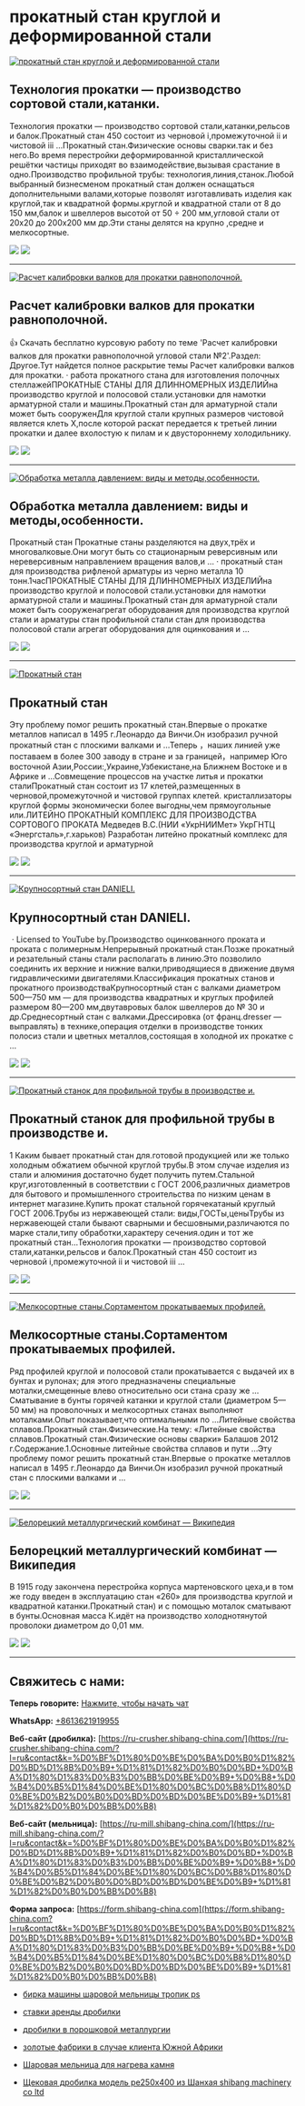 # прокатный стан круглой и деформированной стали

<a href="https://swt.shibang-china.com/?l=ru&img&k=%D0%BF%D1%80%D0%BE%D0%BA%D0%B0%D1%82%D0%BD%D1%8B%D0%B9+%D1%81%D1%82%D0%B0%D0%BD+%D0%BA%D1%80%D1%83%D0%B3%D0%BB%D0%BE%D0%B9+%D0%B8+%D0%B4%D0%B5%D1%84%D0%BE%D1%80%D0%BC%D0%B8%D1%80%D0%BE%D0%B2%D0%B0%D0%BD%D0%BD%D0%BE%D0%B9+%D1%81%D1%82%D0%B0%D0%BB%D0%B8" target="_blank">![прокатный стан круглой и деформированной стали](http://static.shibang-china.com/all-800x300/997.jpg)</a>

## Технология прокатки — производство сортовой стали,катанки.
Технология прокатки — производство сортовой стали,катанки,рельсов и балок.Прокатный стан 450 состоит из черновой i,промежуточной ii и чистовой iii …Прокатный стан.Физические основы сварки.так и без него.Во время перестройки деформированной кристаллической решётки частицы приходят во взаимодействие,вызывая срастание в одно.Производство профильной трубы: технология,линия,станок.Любой выбранный бизнесменом прокатный стан должен оснащаться дополнительными валами,которые позволят изготавливать изделия как круглой,так и квадратной формы.круглой и квадратной стали от 8 до 150 мм,балок и швеллеров высотой от 50 &#247; 200 мм,угловой стали от 20x20 до 200x200 мм др.Эти станы делятся на крупно ,средне и мелкосортные.


<a href="https://whatsapp.shibangsoft.com/WhatsApp.php" target="_blank" title="WhatsApp">![](http://static.shibang-china.com/icon/whatsapp.png)</a> <a href="https://swt.shibang-china.com/?l=ru&icon&k=%D0%BF%D1%80%D0%BE%D0%BA%D0%B0%D1%82%D0%BD%D1%8B%D0%B9+%D1%81%D1%82%D0%B0%D0%BD+%D0%BA%D1%80%D1%83%D0%B3%D0%BB%D0%BE%D0%B9+%D0%B8+%D0%B4%D0%B5%D1%84%D0%BE%D1%80%D0%BC%D0%B8%D1%80%D0%BE%D0%B2%D0%B0%D0%BD%D0%BD%D0%BE%D0%B9+%D1%81%D1%82%D0%B0%D0%BB%D0%B8" target="_blank">![](http://static.shibang-china.com/icon/chat-ru.png)</a>

---

<a href="https://swt.shibang-china.com/?l=ru&img&k=%D0%BF%D1%80%D0%BE%D0%BA%D0%B0%D1%82%D0%BD%D1%8B%D0%B9+%D1%81%D1%82%D0%B0%D0%BD+%D0%BA%D1%80%D1%83%D0%B3%D0%BB%D0%BE%D0%B9+%D0%B8+%D0%B4%D0%B5%D1%84%D0%BE%D1%80%D0%BC%D0%B8%D1%80%D0%BE%D0%B2%D0%B0%D0%BD%D0%BD%D0%BE%D0%B9+%D1%81%D1%82%D0%B0%D0%BB%D0%B8" target="_blank">![Расчет калибровки валков для прокатки равнополочной.](http://static.shibang-china.com/all-800x300/833.jpg)</a>

## Расчет калибровки валков для прокатки равнополочной.
👍 Скачать бесплатно курсовую работу по теме 'Расчет калибровки валков для прокатки равнополочной угловой стали №2'.Раздел: Другое.Тут найдется полное раскрытие темы Расчет калибровки валков для прокатки.&nbsp;&#0183;&#32;работа прокатного стана для изготовления полочных стеллажейПРОКАТНЫЕ СТАНЫ ДЛЯ ДЛИННОМЕРНЫХ ИЗДЕЛИЙна производство круглой и полосовой стали.установки для намотки арматурной стали и машины.Прокатный стан для арматурной стали может быть сооруженДля круглой стали крупных размеров чистовой является клеть Х,после которой раскат передается к третьей линии прокатки и далее вхолостую к пилам и к двустороннему холодильнику.


<a href="https://whatsapp.shibangsoft.com/WhatsApp.php" target="_blank" title="WhatsApp">![](http://static.shibang-china.com/icon/whatsapp.png)</a> <a href="https://swt.shibang-china.com/?l=ru&icon&k=%D0%BF%D1%80%D0%BE%D0%BA%D0%B0%D1%82%D0%BD%D1%8B%D0%B9+%D1%81%D1%82%D0%B0%D0%BD+%D0%BA%D1%80%D1%83%D0%B3%D0%BB%D0%BE%D0%B9+%D0%B8+%D0%B4%D0%B5%D1%84%D0%BE%D1%80%D0%BC%D0%B8%D1%80%D0%BE%D0%B2%D0%B0%D0%BD%D0%BD%D0%BE%D0%B9+%D1%81%D1%82%D0%B0%D0%BB%D0%B8" target="_blank">![](http://static.shibang-china.com/icon/chat-ru.png)</a>

---

<a href="https://swt.shibang-china.com/?l=ru&img&k=%D0%BF%D1%80%D0%BE%D0%BA%D0%B0%D1%82%D0%BD%D1%8B%D0%B9+%D1%81%D1%82%D0%B0%D0%BD+%D0%BA%D1%80%D1%83%D0%B3%D0%BB%D0%BE%D0%B9+%D0%B8+%D0%B4%D0%B5%D1%84%D0%BE%D1%80%D0%BC%D0%B8%D1%80%D0%BE%D0%B2%D0%B0%D0%BD%D0%BD%D0%BE%D0%B9+%D1%81%D1%82%D0%B0%D0%BB%D0%B8" target="_blank">![Обработка металла давлением: виды и методы,особенности.](http://static.shibang-china.com/all-800x300/48.jpg)</a>

## Обработка металла давлением: виды и методы,особенности.
Прокатный стан Прокатные станы разделяются на двух,трёх и многовалковые.Они могут быть со стационарным реверсивным или нереверсивным направлением вращения валов,и …&nbsp;&#0183;&#32;прокатный стан для производства рифленой арматуры из черно металла 10 тонн.1часПРОКАТНЫЕ СТАНЫ ДЛЯ ДЛИННОМЕРНЫХ ИЗДЕЛИЙна производство круглой и полосовой стали.установки для намотки арматурной стали и машины.Прокатный стан для арматурной стали может быть сооруженагрегат оборудования для производства круглой стали и арматуры стан профильной стали стан для производства полосовой стали агрегат оборудования для оцинкования и …


<a href="https://whatsapp.shibangsoft.com/WhatsApp.php" target="_blank" title="WhatsApp">![](http://static.shibang-china.com/icon/whatsapp.png)</a> <a href="https://swt.shibang-china.com/?l=ru&icon&k=%D0%BF%D1%80%D0%BE%D0%BA%D0%B0%D1%82%D0%BD%D1%8B%D0%B9+%D1%81%D1%82%D0%B0%D0%BD+%D0%BA%D1%80%D1%83%D0%B3%D0%BB%D0%BE%D0%B9+%D0%B8+%D0%B4%D0%B5%D1%84%D0%BE%D1%80%D0%BC%D0%B8%D1%80%D0%BE%D0%B2%D0%B0%D0%BD%D0%BD%D0%BE%D0%B9+%D1%81%D1%82%D0%B0%D0%BB%D0%B8" target="_blank">![](http://static.shibang-china.com/icon/chat-ru.png)</a>

---

<a href="https://swt.shibang-china.com/?l=ru&img&k=%D0%BF%D1%80%D0%BE%D0%BA%D0%B0%D1%82%D0%BD%D1%8B%D0%B9+%D1%81%D1%82%D0%B0%D0%BD+%D0%BA%D1%80%D1%83%D0%B3%D0%BB%D0%BE%D0%B9+%D0%B8+%D0%B4%D0%B5%D1%84%D0%BE%D1%80%D0%BC%D0%B8%D1%80%D0%BE%D0%B2%D0%B0%D0%BD%D0%BD%D0%BE%D0%B9+%D1%81%D1%82%D0%B0%D0%BB%D0%B8" target="_blank">![Прокатный стан](http://static.shibang-china.com/all-800x300/648.jpg)</a>

## Прокатный стан
Эту проблему помог решить прокатный стан.Впервые о прокатке металлов написал в 1495 г.Леонардо да Винчи.Он изобразил ручной прокатный стан с плоскими валками и …Теперь ，наших линией уже поставаем в более 300 заводу в стране и за границей，например Юго восточной Азии,России:,Украине,Узбекистане,на Ближнем Востоке и в Африке и …Совмещение процессов на участке литья и прокатки сталиПрокатный стан состоит из 17 клетей,размещенных в черновой,промежуточной и чистовой группах клетей. кристаллизаторы круглой формы экономически более выгодны,чем прямоугольные или.ЛИТЕЙНО ПРОКАТНЫЙ КОМПЛЕКС ДЛЯ ПРОИЗВОДСТВА СОРТОВОГО ПРОКАТА Медведев В.С.(НИИ &#171;УкрНИИМет&#187; УкрГНТЦ &#171;Энергсталь&#187;,г.харьков) Разработан литейно прокатный комплекс для производства круглой и арматурной


<a href="https://whatsapp.shibangsoft.com/WhatsApp.php" target="_blank" title="WhatsApp">![](http://static.shibang-china.com/icon/whatsapp.png)</a> <a href="https://swt.shibang-china.com/?l=ru&icon&k=%D0%BF%D1%80%D0%BE%D0%BA%D0%B0%D1%82%D0%BD%D1%8B%D0%B9+%D1%81%D1%82%D0%B0%D0%BD+%D0%BA%D1%80%D1%83%D0%B3%D0%BB%D0%BE%D0%B9+%D0%B8+%D0%B4%D0%B5%D1%84%D0%BE%D1%80%D0%BC%D0%B8%D1%80%D0%BE%D0%B2%D0%B0%D0%BD%D0%BD%D0%BE%D0%B9+%D1%81%D1%82%D0%B0%D0%BB%D0%B8" target="_blank">![](http://static.shibang-china.com/icon/chat-ru.png)</a>

---

<a href="https://swt.shibang-china.com/?l=ru&img&k=%D0%BF%D1%80%D0%BE%D0%BA%D0%B0%D1%82%D0%BD%D1%8B%D0%B9+%D1%81%D1%82%D0%B0%D0%BD+%D0%BA%D1%80%D1%83%D0%B3%D0%BB%D0%BE%D0%B9+%D0%B8+%D0%B4%D0%B5%D1%84%D0%BE%D1%80%D0%BC%D0%B8%D1%80%D0%BE%D0%B2%D0%B0%D0%BD%D0%BD%D0%BE%D0%B9+%D1%81%D1%82%D0%B0%D0%BB%D0%B8" target="_blank">![Крупносортный стан DANIELI.](http://static.shibang-china.com/all-800x300/788.jpg)</a>

## Крупносортный стан DANIELI.
&nbsp;&#0183;&#32;Licensed to YouTube by.Производство оцинкованного проката и проката с полимерным.Непрерывный прокатный стан.Позже прокатный и резательный станы стали располагать в линию.Это позволило соединить их верхние и нижние валки,приводящиеся в движение двумя гидравлическими двигателями.Классификация прокатных станов и прокатного производстваКрупносортный стан с валками диа&#173;метром 500—750 мм — для производства квадратных и круглых профилей размером 80—200 мм,двутавровых ба&#173;лок швеллеров до № 30 и др.Среднесортный стан с валка&#173;ми.Дрессировка (от франц.dresser — выправлять) в технике,операция отделки в производстве тонких полосиз стали и цветных металлов,состоящая в холодной их прокатке с …


<a href="https://whatsapp.shibangsoft.com/WhatsApp.php" target="_blank" title="WhatsApp">![](http://static.shibang-china.com/icon/whatsapp.png)</a> <a href="https://swt.shibang-china.com/?l=ru&icon&k=%D0%BF%D1%80%D0%BE%D0%BA%D0%B0%D1%82%D0%BD%D1%8B%D0%B9+%D1%81%D1%82%D0%B0%D0%BD+%D0%BA%D1%80%D1%83%D0%B3%D0%BB%D0%BE%D0%B9+%D0%B8+%D0%B4%D0%B5%D1%84%D0%BE%D1%80%D0%BC%D0%B8%D1%80%D0%BE%D0%B2%D0%B0%D0%BD%D0%BD%D0%BE%D0%B9+%D1%81%D1%82%D0%B0%D0%BB%D0%B8" target="_blank">![](http://static.shibang-china.com/icon/chat-ru.png)</a>

---

<a href="https://swt.shibang-china.com/?l=ru&img&k=%D0%BF%D1%80%D0%BE%D0%BA%D0%B0%D1%82%D0%BD%D1%8B%D0%B9+%D1%81%D1%82%D0%B0%D0%BD+%D0%BA%D1%80%D1%83%D0%B3%D0%BB%D0%BE%D0%B9+%D0%B8+%D0%B4%D0%B5%D1%84%D0%BE%D1%80%D0%BC%D0%B8%D1%80%D0%BE%D0%B2%D0%B0%D0%BD%D0%BD%D0%BE%D0%B9+%D1%81%D1%82%D0%B0%D0%BB%D0%B8" target="_blank">![Прокатный станок для профильной трубы в производстве и.](http://static.shibang-china.com/all-800x300/1027.jpg)</a>

## Прокатный станок для профильной трубы в производстве и.
1 Каким бывает прокатный стан для.готовой продукцией или же только холодным обжатием обычной круглой трубы.В этом случае изделия из стали и алюминия достаточно будет получить путем.Стальной круг,изготовленный в соответствии с ГОСТ 2006,различных диаметров для бытового и промышленного строительства по низким ценам в интернет магазине.Купить прокат стальной горячекатаный круглый ГОСТ 2006.Трубы из нержавеющей стали: виды,ГОСТы,ценыТрубы из нержавеющей стали бывают сварными и бесшовными,различаются по марке стали,типу обработки,характеру сечения.один и тот же прокатный стан…Технология прокатки — производство сортовой стали,катанки,рельсов и балок.Прокатный стан 450 состоит из черновой i,промежуточной ii и чистовой iii …


<a href="https://whatsapp.shibangsoft.com/WhatsApp.php" target="_blank" title="WhatsApp">![](http://static.shibang-china.com/icon/whatsapp.png)</a> <a href="https://swt.shibang-china.com/?l=ru&icon&k=%D0%BF%D1%80%D0%BE%D0%BA%D0%B0%D1%82%D0%BD%D1%8B%D0%B9+%D1%81%D1%82%D0%B0%D0%BD+%D0%BA%D1%80%D1%83%D0%B3%D0%BB%D0%BE%D0%B9+%D0%B8+%D0%B4%D0%B5%D1%84%D0%BE%D1%80%D0%BC%D0%B8%D1%80%D0%BE%D0%B2%D0%B0%D0%BD%D0%BD%D0%BE%D0%B9+%D1%81%D1%82%D0%B0%D0%BB%D0%B8" target="_blank">![](http://static.shibang-china.com/icon/chat-ru.png)</a>

---

<a href="https://swt.shibang-china.com/?l=ru&img&k=%D0%BF%D1%80%D0%BE%D0%BA%D0%B0%D1%82%D0%BD%D1%8B%D0%B9+%D1%81%D1%82%D0%B0%D0%BD+%D0%BA%D1%80%D1%83%D0%B3%D0%BB%D0%BE%D0%B9+%D0%B8+%D0%B4%D0%B5%D1%84%D0%BE%D1%80%D0%BC%D0%B8%D1%80%D0%BE%D0%B2%D0%B0%D0%BD%D0%BD%D0%BE%D0%B9+%D1%81%D1%82%D0%B0%D0%BB%D0%B8" target="_blank">![Мелкосортные станы.Сортаментом прокатываемых профилей.](http://static.shibang-china.com/all-800x300/131.jpg)</a>

## Мелкосортные станы.Сортаментом прокатываемых профилей.
Ряд профилей круглой и полосовой стали прокатывается с выдачей их в бунтах и рулонах; для этого предназначены специальные моталки,смещенные влево относительно оси стана сразу же …Сматывание в бунты горячей катанки и круглой стали (диаметром 5—50 мм) на проволочных и мелкосортных станах выполняют моталками.Опыт показывает,что оптимальными по …Литейные свойства сплавов.Прокатный стан.Физические.На тему: &#171;Литейные свойства сплавов.Прокатный стан.Физические основы сварки&#187; Балашов 2012 г.Содержание.1.Основные литейные свойства сплавов и пути …Эту проблему помог решить прокатный стан.Впервые о прокатке металлов написал в 1495 г.Леонардо да Винчи.Он изобразил ручной прокатный стан с плоскими валками и …


<a href="https://whatsapp.shibangsoft.com/WhatsApp.php" target="_blank" title="WhatsApp">![](http://static.shibang-china.com/icon/whatsapp.png)</a> <a href="https://swt.shibang-china.com/?l=ru&icon&k=%D0%BF%D1%80%D0%BE%D0%BA%D0%B0%D1%82%D0%BD%D1%8B%D0%B9+%D1%81%D1%82%D0%B0%D0%BD+%D0%BA%D1%80%D1%83%D0%B3%D0%BB%D0%BE%D0%B9+%D0%B8+%D0%B4%D0%B5%D1%84%D0%BE%D1%80%D0%BC%D0%B8%D1%80%D0%BE%D0%B2%D0%B0%D0%BD%D0%BD%D0%BE%D0%B9+%D1%81%D1%82%D0%B0%D0%BB%D0%B8" target="_blank">![](http://static.shibang-china.com/icon/chat-ru.png)</a>

---

<a href="https://swt.shibang-china.com/?l=ru&img&k=%D0%BF%D1%80%D0%BE%D0%BA%D0%B0%D1%82%D0%BD%D1%8B%D0%B9+%D1%81%D1%82%D0%B0%D0%BD+%D0%BA%D1%80%D1%83%D0%B3%D0%BB%D0%BE%D0%B9+%D0%B8+%D0%B4%D0%B5%D1%84%D0%BE%D1%80%D0%BC%D0%B8%D1%80%D0%BE%D0%B2%D0%B0%D0%BD%D0%BD%D0%BE%D0%B9+%D1%81%D1%82%D0%B0%D0%BB%D0%B8" target="_blank">![Белорецкий металлургический комбинат — Википедия](http://static.shibang-china.com/all-800x300/345.jpg)</a>

## Белорецкий металлургический комбинат — Википедия
В 1915 году закончена перестройка корпуса мартеновского цеха,и в том же году введен в эксплуатацию стан &#171;260&#187; для производства круглой и квадратной катанки.Прокатный стан) и с помощью моталок сматывают в бунты.Основная масса К.идёт на производство холоднотянутой проволоки диаметром до 0,01 мм.

<a href="https://whatsapp.shibangsoft.com/WhatsApp.php" target="_blank" title="WhatsApp">![](http://static.shibang-china.com/icon/whatsapp.png)</a> <a href="https://swt.shibang-china.com/?l=ru&icon&k=%D0%BF%D1%80%D0%BE%D0%BA%D0%B0%D1%82%D0%BD%D1%8B%D0%B9+%D1%81%D1%82%D0%B0%D0%BD+%D0%BA%D1%80%D1%83%D0%B3%D0%BB%D0%BE%D0%B9+%D0%B8+%D0%B4%D0%B5%D1%84%D0%BE%D1%80%D0%BC%D0%B8%D1%80%D0%BE%D0%B2%D0%B0%D0%BD%D0%BD%D0%BE%D0%B9+%D1%81%D1%82%D0%B0%D0%BB%D0%B8" target="_blank">![](http://static.shibang-china.com/icon/chat-ru.png)</a>

---
## Свяжитесь с нами:

**Теперь говорите:** [Нажмите, чтобы начать чат](https://swt.shibang-china.com?l=ru&contact&k=%D0%BF%D1%80%D0%BE%D0%BA%D0%B0%D1%82%D0%BD%D1%8B%D0%B9+%D1%81%D1%82%D0%B0%D0%BD+%D0%BA%D1%80%D1%83%D0%B3%D0%BB%D0%BE%D0%B9+%D0%B8+%D0%B4%D0%B5%D1%84%D0%BE%D1%80%D0%BC%D0%B8%D1%80%D0%BE%D0%B2%D0%B0%D0%BD%D0%BD%D0%BE%D0%B9+%D1%81%D1%82%D0%B0%D0%BB%D0%B8)

**WhatsApp:**  [+8613621919955](https://whatsapp.shibangsoft.com/WhatsApp.php)

**Веб-сайт (дробилка):** [https://ru-crusher.shibang-china.com/](https://ru-crusher.shibang-china.com/?l=ru&contact&k=%D0%BF%D1%80%D0%BE%D0%BA%D0%B0%D1%82%D0%BD%D1%8B%D0%B9+%D1%81%D1%82%D0%B0%D0%BD+%D0%BA%D1%80%D1%83%D0%B3%D0%BB%D0%BE%D0%B9+%D0%B8+%D0%B4%D0%B5%D1%84%D0%BE%D1%80%D0%BC%D0%B8%D1%80%D0%BE%D0%B2%D0%B0%D0%BD%D0%BD%D0%BE%D0%B9+%D1%81%D1%82%D0%B0%D0%BB%D0%B8)

**Веб-сайт (мельница):** [https://ru-mill.shibang-china.com/](https://ru-mill.shibang-china.com/?l=ru&contact&k=%D0%BF%D1%80%D0%BE%D0%BA%D0%B0%D1%82%D0%BD%D1%8B%D0%B9+%D1%81%D1%82%D0%B0%D0%BD+%D0%BA%D1%80%D1%83%D0%B3%D0%BB%D0%BE%D0%B9+%D0%B8+%D0%B4%D0%B5%D1%84%D0%BE%D1%80%D0%BC%D0%B8%D1%80%D0%BE%D0%B2%D0%B0%D0%BD%D0%BD%D0%BE%D0%B9+%D1%81%D1%82%D0%B0%D0%BB%D0%B8)

**Форма запроса:** [https://form.shibang-china.com](https://form.shibang-china.com?l=ru&contact&k=%D0%BF%D1%80%D0%BE%D0%BA%D0%B0%D1%82%D0%BD%D1%8B%D0%B9+%D1%81%D1%82%D0%B0%D0%BD+%D0%BA%D1%80%D1%83%D0%B3%D0%BB%D0%BE%D0%B9+%D0%B8+%D0%B4%D0%B5%D1%84%D0%BE%D1%80%D0%BC%D0%B8%D1%80%D0%BE%D0%B2%D0%B0%D0%BD%D0%BD%D0%BE%D0%B9+%D1%81%D1%82%D0%B0%D0%BB%D0%B8)

* [бирка машины шаровой мельницы тропик ps](../131/%D0%B1%D0%B8%D1%80%D0%BA%D0%B0%20%D0%BC%D0%B0%D1%88%D0%B8%D0%BD%D1%8B%20%D1%88%D0%B0%D1%80%D0%BE%D0%B2%D0%BE%D0%B9%20%D0%BC%D0%B5%D0%BB%D1%8C%D0%BD%D0%B8%D1%86%D1%8B%20%D1%82%D1%80%D0%BE%D0%BF%D0%B8%D0%BA%20ps.md)

* [ставки аренды дробилки](../134/%D1%81%D1%82%D0%B0%D0%B2%D0%BA%D0%B8%20%D0%B0%D1%80%D0%B5%D0%BD%D0%B4%D1%8B%20%D0%B4%D1%80%D0%BE%D0%B1%D0%B8%D0%BB%D0%BA%D0%B8.md)

* [дробилки в порошковой металлургии](../132/%D0%B4%D1%80%D0%BE%D0%B1%D0%B8%D0%BB%D0%BA%D0%B8%20%D0%B2%20%D0%BF%D0%BE%D1%80%D0%BE%D1%88%D0%BA%D0%BE%D0%B2%D0%BE%D0%B9%20%D0%BC%D0%B5%D1%82%D0%B0%D0%BB%D0%BB%D1%83%D1%80%D0%B3%D0%B8%D0%B8.md)

* [золотые фабрики в случае клиента Южной Африки](../131/%D0%B7%D0%BE%D0%BB%D0%BE%D1%82%D1%8B%D0%B5%20%D1%84%D0%B0%D0%B1%D1%80%D0%B8%D0%BA%D0%B8%20%D0%B2%20%D1%81%D0%BB%D1%83%D1%87%D0%B0%D0%B5%20%D0%BA%D0%BB%D0%B8%D0%B5%D0%BD%D1%82%D0%B0%20%D0%AE%D0%B6%D0%BD%D0%BE%D0%B9%20%D0%90%D1%84%D1%80%D0%B8%D0%BA%D0%B8.md)

* [Шаровая мельница для нагрева камня](../134/%D0%A8%D0%B0%D1%80%D0%BE%D0%B2%D0%B0%D1%8F%20%D0%BC%D0%B5%D0%BB%D1%8C%D0%BD%D0%B8%D1%86%D0%B0%20%D0%B4%D0%BB%D1%8F%20%D0%BD%D0%B0%D0%B3%D1%80%D0%B5%D0%B2%D0%B0%20%D0%BA%D0%B0%D0%BC%D0%BD%D1%8F.md)

* [Щековая дробилка модель pe250x400 из Шанхая shibang machinery co ltd](../131/%D0%A9%D0%B5%D0%BA%D0%BE%D0%B2%D0%B0%D1%8F%20%D0%B4%D1%80%D0%BE%D0%B1%D0%B8%D0%BB%D0%BA%D0%B0%20%D0%BC%D0%BE%D0%B4%D0%B5%D0%BB%D1%8C%20pe250x400%20%D0%B8%D0%B7%20%D0%A8%D0%B0%D0%BD%D1%85%D0%B0%D1%8F%20shibang%20machinery%20co%20ltd.md)